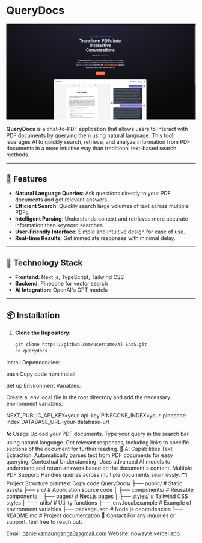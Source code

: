 # QueryDocs

![alt text](image.png)

**QueryDocs** is a chat-to-PDF application that allows users to interact with PDF documents by querying them using natural language. This tool leverages AI to quickly search, retrieve, and analyze information from PDF documents in a more intuitive way than traditional text-based search methods.

---

## 🚀 Features

- **Natural Language Queries**: Ask questions directly to your PDF documents and get relevant answers.
- **Efficient Search**: Quickly search large volumes of text across multiple PDFs.
- **Intelligent Parsing**: Understands context and retrieves more accurate information than keyword searches.
- **User-Friendly Interface**: Simple and intuitive design for ease of use.
- **Real-time Results**: Get immediate responses with minimal delay.

---

## 🔧 Technology Stack

- **Frontend**: Next.js, TypeScript, Tailwind CSS
- **Backend**: Pinecone for vector search
- **AI Integration**: OpenAI's GPT models

---

## 📦 Installation

1. **Clone the Repository**:

   ```bash
   git clone https://github.com/username/AI-SaaS.git
   cd querydocs


Install Dependencies:

bash
Copy code
npm install


Set up Environment Variables:

Create a .env.local file in the root directory and add the necessary environment variables:

NEXT_PUBLIC_API_KEY=your-api-key
PINECONE_INDEX=your-pinecone-index
DATABASE_URL=your-database-url



🛠️ Usage
Upload your PDF documents.
Type your query in the search bar using natural language.
Get relevant responses, including links to specific sections of the document for further reading.
🤖 AI Capabilities
Text Extraction: Automatically parses text from PDF documents for easy querying.
Contextual Understanding: Uses advanced AI models to understand and return answers based on the document's content.
Multiple PDF Support: Handles queries across multiple documents seamlessly.
🗂️ Project Structure
plaintext
Copy code
QueryDocs/
├── public/                # Static assets
├── src/                   # Application source code
│   ├── components/        # Reusable components
│   ├── pages/             # Next.js pages
│   ├── styles/            # Tailwind CSS styles
│   └── utils/             # Utility functions
├── .env.local.example      # Example of environment variables
├── package.json           # Node.js dependencies
└── README.md              # Project documentation
📧 Contact
For any inquiries or support, feel free to reach out:

Email: danielkamaunganga3@gmail.com
Website: nowayte.vercel.app







